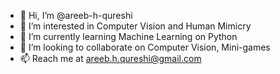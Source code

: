 - 👋 Hi, I’m @areeb-h-qureshi
- 👀 I’m interested in Computer Vision and Human Mimicry
- 🌱 I’m currently learning Machine Learning on Python
- 💞️ I’m looking to collaborate on Computer Vision, Mini-games
- 📫 Reach me at areeb.h.qureshi@gmail.com

<!---
areeb-h-qureshi/areeb-h-qureshi is a ✨ special ✨ repository because its `README.md` (this file) appears on your GitHub profile.
You can click the Preview link to take a look at your changes.
--->
